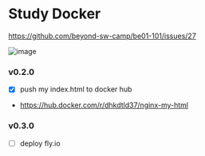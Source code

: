 # Study Docker

https://github.com/beyond-sw-camp/be01-101/issues/27

![image](https://github.com/dhkdtld37/docker-nginx/assets/149128094/083781d0-8b28-43a8-8a5b-ea882f5b3531)


### v0.2.0
- [x] push my index.html to docker hub
- https://hub.docker.com/r/dhkdtld37/nginx-my-html


### v0.3.0
- [ ] deploy fly.io
